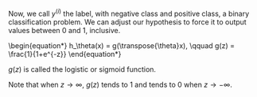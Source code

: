 
Now, we call $y^{(i)}$ the label, with negative class and positive class, a binary classification problem. We can adjust our hypothesis to force it to output values between 0 and 1, inclusive.

\begin{equation*}
h_\theta(x) = g(\transpose{\theta}x), \qquad g(z) = \frac{1}{1+e^{-z}}
\end{equation*}

$g(z)$ is called the logistic or sigmoid function.


Note that when $z \to \infty$, $g(z)$ tends to 1 and tends to 0 when $z \to -\infty$.
